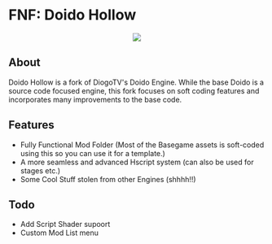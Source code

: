 # FNF: Doido Hollow
<p align="center">
<img src="https://www.newgrounds.com/dump/draw/27ed38c719b9761af970cac60f441e21">
</p>

## About

Doido Hollow is a fork of DiogoTV's Doido Engine.
While the base Doido is a source code focused engine, this fork focuses on soft coding features and incorporates many improvements to the base code.

## Features

- Fully Functional Mod Folder (Most of the Basegame assets is soft-coded using this so you can use it for a template.)
- A more seamless and advanced Hscript system (can also be used for stages etc.)
- Some Cool Stuff stolen from other Engines (shhhh!!)

## Todo
- Add Script Shader supoort
- Custom Mod List menu